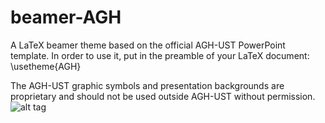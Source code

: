 # beamer-AGH
A LaTeX beamer theme based on the official AGH-UST PowerPoint template.
In order to use it, put in the preamble of your LaTeX document:
        \usetheme{AGH}

The AGH-UST graphic symbols and presentation backgrounds are
    proprietary and should not be used outside AGH-UST without
    permission.
    ![alt tag](http://www.icsr.agh.edu.pl/~polak/wms/beamer-AGH.png)

